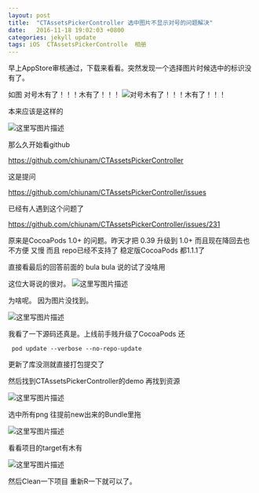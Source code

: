 ```yaml
---
layout: post
title:  "CTAssetsPickerController 选中图片不显示对号的问题解决"
date:   2016-11-18 19:02:03 +0800
categories: jekyll update
tags: iOS  CTAssetsPickerControlle  相册
---
```


早上AppStore审核通过，下载来看看。突然发现一个选择图片时候选中的标识没有了。

如图 
对号木有了！！！木有了！！！
![对号木有了！！！木有了！！！](http://img.blog.csdn.net/20161118163705576)


本来应该是这样的

![这里写图片描述](http://img.blog.csdn.net/20161118164044906)


那么久开始看github 

<https://github.com/chiunam/CTAssetsPickerController>

这是提问

<https://github.com/chiunam/CTAssetsPickerController/issues>

已经有人遇到这个问题了

<https://github.com/chiunam/CTAssetsPickerController/issues/231>

原来是CocoaPods 1.0+  的问题。昨天才把 0.39 升级到 1.0+ 而且现在降回去也不方便  又慢 而且 repo已经不支持了 稳定版CocoaPods 都1.1.1了 

直接看最后的回答前面的 bula bula 说的试了没啥用 

这位大哥说的很对。
![这里写图片描述](http://img.blog.csdn.net/20161118165004449)

为啥呢。 因为图片没找到。

![这里写图片描述](http://img.blog.csdn.net/20161118165222983)

我看了一下源码还真是。上线前手贱升级了CocoaPods 还 

 ` pod update --verbose --no-repo-update`
 
 更新了库没测就直接打包提交了

然后找到CTAssetsPickerController的demo 再找到资源

![这里写图片描述](http://img.blog.csdn.net/20161118165720224)

选中所有png 往提前new出来的Bundle里拖

![这里写图片描述](http://img.blog.csdn.net/20161118165839054)


看看项目的target有木有

![这里写图片描述](http://img.blog.csdn.net/20161118165947946)

然后Clean一下项目 重新R一下就可以了。